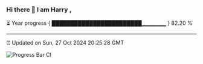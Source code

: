 ### Hi there 👋 I am Harry , 

⏳ Year progress { ████████████████████████▁▁▁▁▁▁ } 82.20 %

---

⏰ Updated on Sun, 27 Oct 2024 20:25:28 GMT

![Progress Bar CI](https://github.com/duykhang68/duykhang68/workflows/Progress%20Bar%20CI/badge.svg)
